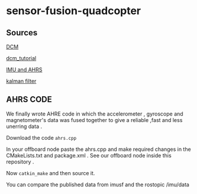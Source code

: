 # sensor-fusion-quadcopter

## Sources

[DCM](http://www.starlino.com/wp-content/uploads/data/dcm_tutorial/Starlino_DCM_Tutorial_01.pdf)

[dcm_tutorial](http://www.starlino.com/dcm_tutorial.html)

[IMU and AHRS](http://x-io.co.uk/open-source-imu-and-ahrs-algorithms/)

[kalman filter](http://www.bzarg.com/p/how-a-kalman-filter-works-in-pictures/)


## AHRS CODE

We finally wrote AHRE code in which the accelerometer , gyroscope and magnetometer's data was fused together to give a reliable ,fast and less unerring data .

Download the code `ahrs.cpp`

In your offboard node paste the ahrs.cpp and make required changes in the CMakeLists.txt and package.xml . See our offboard node inside this repository .

Now `catkin_make` and then source it.

You can compare the published data from imusf and the rostopic /imu/data
